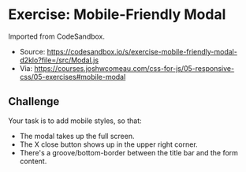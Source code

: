 # Exercise: Mobile-Friendly Modal

Imported from CodeSandbox.

- Source: https://codesandbox.io/s/exercise-mobile-friendly-modal-d2klo?file=/src/Modal.js
- Via: https://courses.joshwcomeau.com/css-for-js/05-responsive-css/05-exercises#mobile-modal

## Challenge
Your task is to add mobile styles, so that:

- The modal takes up the full screen.
- The X close button shows up in the upper right corner.
- There's a groove/bottom-border between the title bar and the form
content.
